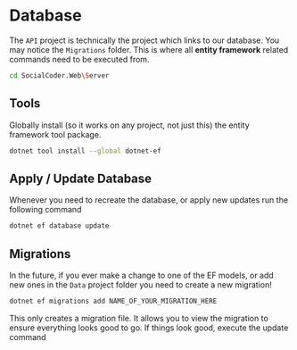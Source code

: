 # Database

The `API` project is technically the project which links to our database. You may notice
the `Migrations` folder. This is where all **entity framework** related commands
need to be executed from.

```bash
cd SocialCoder.Web\Server
```

## Tools

Globally install (so it works on any project, not just this) the entity framework tool package.

```bash
dotnet tool install --global dotnet-ef
```

## Apply / Update Database
Whenever you need to recreate the database, or apply new updates run the following command

```bash
dotnet ef database update
```

## Migrations
In the future, if you ever make a change to one of the EF models, or add new ones in the `Data` project folder you need to create a new migration!

```bash
dotnet ef migrations add NAME_OF_YOUR_MIGRATION_HERE
```

This only creates a migration file. It allows you to view the migration to ensure everything looks good to go. If things look good, execute the update command
